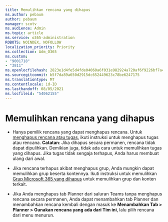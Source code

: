 ```yaml
---
title: Memulihkan rencana yang dihapus
ms.author: pebaum
author: pebaum
manager: scotv
ms.audience: Admin
ms.topic: article
ms.service: o365-administration
ROBOTS: NOINDEX, NOFOLLOW
localization_priority: Priority
ms.collection: Adm_O365
ms.custom:
- "9001718"
- "3811"
ms.openlocfilehash: 2823e1d4fe5d4fde04060a6f031e982924a720af6f9226bf7a4c483b72ece5f0
ms.sourcegitcommit: b5f7da89a650d2915dc652449623c78be6247175
ms.translationtype: MT
ms.contentlocale: id-ID
ms.lasthandoff: 08/05/2021
ms.locfileid: "54062155"
---
```

# <a name="recover-deleted-plans"></a>Memulihkan rencana yang dihapus

- Hanya pemilik rencana yang dapat menghapus rencana. Untuk [menghapus rencana atau tugas](https://support.microsoft.com/office/39e10e78-13f0-446d-94cd-9e562648497a.), ikuti instruksi untuk menghapus tugas atau rencana.  **Catatan**: Jika dihapus secara permanen, rencana tidak dapat dipulihkan. Demikian juga, tidak ada cara untuk memulihkan tugas yang dihapus. Jika tugas tidak sengaja terhapus, Anda harus membuat ulang dari awal.

- Jika rencana terhapus akibat menghapus grup, Anda mungkin dapat memulihkan grup beserta kontennya. Ikuti instruksi untuk memulihkan [Grup Microsoft 365 yang dihapus](https://docs.microsoft.com/microsoft-365/admin/create-groups/restore-deleted-group?view=o365-worldwide) untuk memulihkan grup dan konten terkait.

- Jika Anda menghapus tab Planner dari saluran Teams tanpa menghapus rencana secara permanen, Anda dapat menambahkan tab Planner dan menambahkan rencana kembali dengan masuk ke **Menambahkan Tab > Planner > Gunakan rencana yang ada dari Tim ini**, lalu pilih rencana dari menu menurun.
